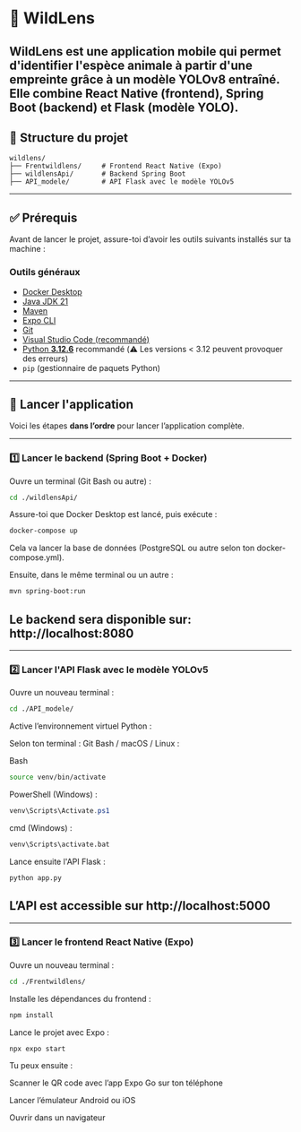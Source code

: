 # 🐾 WildLens

WildLens est une application mobile qui permet d'identifier l'espèce animale à partir d'une empreinte grâce à un modèle YOLOv8 entraîné.  
Elle combine React Native (frontend), Spring Boot (backend) et Flask (modèle YOLO).
---
## 📁 Structure du projet
```
wildlens/
├── Frentwildlens/     # Frontend React Native (Expo)
├── wildlensApi/       # Backend Spring Boot
├── API_modele/        # API Flask avec le modèle YOLOv5
```

---

## ✅ Prérequis

Avant de lancer le projet, assure-toi d’avoir les outils suivants installés sur ta machine :

### Outils généraux
- [Docker Desktop](https://www.docker.com/products/docker-desktop)
- [Java JDK 21](https://jdk.java.net/21/)
- [Maven](https://maven.apache.org/)
- [Expo CLI](https://docs.expo.dev/get-started/installation/)
- [Git](https://git-scm.com/)
- [Visual Studio Code (recommandé)](https://code.visualstudio.com/)
- [Python **3.12.6**](https://www.python.org/) recommandé (⚠️ Les versions < 3.12 peuvent provoquer des erreurs)
- `pip` (gestionnaire de paquets Python)

---

## 🚀 Lancer l'application

Voici les étapes **dans l’ordre** pour lancer l’application complète.

---

### 1️⃣ Lancer le backend (Spring Boot + Docker)

Ouvre un terminal (Git Bash ou autre) :

```bash
cd ./wildlensApi/
```

Assure-toi que Docker Desktop est lancé, puis exécute :

```bash
docker-compose up
```
Cela va lancer la base de données (PostgreSQL ou autre selon ton docker-compose.yml).

Ensuite, dans le même terminal ou un autre :

```bash
mvn spring-boot:run
```
Le backend sera disponible sur: **http://localhost:8080**
--- 
--- 
### 2️⃣ Lancer l'API Flask avec le modèle YOLOv5
Ouvre un nouveau terminal :

```bash
cd ./API_modele/
```
Active l’environnement virtuel Python :

Selon ton terminal :
Git Bash / macOS / Linux :

Bash  

```bash
source venv/bin/activate
```
PowerShell (Windows) :
```PowerShell (Windows) :
venv\Scripts\Activate.ps1
```
cmd (Windows) :
```cmd
venv\Scripts\activate.bat
```
Lance ensuite l'API Flask :

```bash
python app.py
```
L’API est accessible sur **http://localhost:5000** 
--- 
---

### 3️⃣ Lancer le frontend React Native (Expo)
Ouvre un nouveau terminal :

```bash
cd ./Frentwildlens/
```
Installe les dépendances du frontend :

```bash
npm install
```
Lance le projet avec Expo :
```bash
npx expo start
```
Tu peux ensuite :

Scanner le QR code avec l’app Expo Go sur ton téléphone

Lancer l’émulateur Android ou iOS

Ouvrir dans un navigateur
